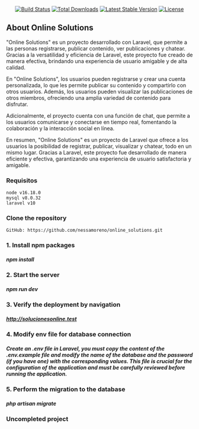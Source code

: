 
<p align="center">
<a href="https://github.com/laravel/framework/actions"><img src="https://github.com/laravel/framework/workflows/tests/badge.svg" alt="Build Status"></a>
<a href="https://packagist.org/packages/laravel/framework"><img src="https://img.shields.io/packagist/dt/laravel/framework" alt="Total Downloads"></a>
<a href="https://packagist.org/packages/laravel/framework"><img src="https://img.shields.io/packagist/v/laravel/framework" alt="Latest Stable Version"></a>
<a href="https://packagist.org/packages/laravel/framework"><img src="https://img.shields.io/packagist/l/laravel/framework" alt="License"></a>
</p>

## About Online Solutions
"Online Solutions" es un proyecto desarrollado con Laravel, que permite a las personas registrarse, publicar contenido, ver publicaciones y chatear. Gracias a la versatilidad y eficiencia de Laravel, este proyecto fue creado de manera efectiva, brindando una experiencia de usuario amigable y de alta calidad.

En "Online Solutions", los usuarios pueden registrarse y crear una cuenta personalizada, lo que les permite publicar su contenido 
y compartirlo con otros usuarios. Además, los usuarios pueden visualizar las publicaciones de otros miembros, ofreciendo 
una amplia variedad de contenido para disfrutar.

Adicionalmente, el proyecto cuenta con una función de chat, que permite a los usuarios comunicarse y conectarse en tiempo real, fomentando la colaboración y la interacción social en línea.

En resumen, "Online Solutions" es un proyecto de Laravel que ofrece a los usuarios la posibilidad de registrar, publicar, visualizar y chatear, todo en un mismo lugar. Gracias a Laravel, este proyecto fue desarrollado de manera eficiente y efectiva, garantizando una experiencia de usuario satisfactoria y amigable.

### Requisitos
    node v16.18.0
    mysql v8.0.32
    laravel v10

### Clone the repository
    GitHub: https://github.com/nessamoreno/online_solutions.git


### 1. **Install npm packages**
##### npm install

### 2. **Start the server**
##### npm run dev

### 3. **Verify the deployment by navigation**
##### http://solucionesonline.test

### 4. **Modify env file for database connection**
##### Create an ***.env*** file in Laravel, you must copy the content of the ***.env.example*** file and modify the name of the database and the password (if you have one) with the corresponding values. This file is crucial for the configuration of the application and must be carefully reviewed before running the application.

### 5. **Perform the migration to the database**
##### php artisan migrate

### Uncompleted project